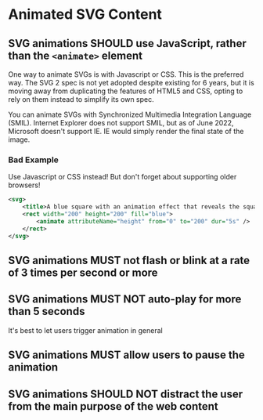 # Animated SVG Content

## SVG animations SHOULD use JavaScript, rather than the `<animate>` element

One way to animate SVGs is with Javascript or CSS. This is the preferred way. The SVG 2 spec is not yet adopted despite
existing for 6 years, but it is moving away from duplicating the features of HTML5 and CSS, opting to rely on them
instead to simplify its own spec.

You can animate SVGs with Synchronized Multimedia Integration Language (SMIL). Internet Explorer does not support SMIL,
but as of June 2022, Microsoft doesn't support IE. IE would simply render the final state of the image.

### Bad Example

Use Javascript or CSS instead! But don't forget about supporting older browsers!

```svg
<svg>
    <title>A blue square with an animation effect that reveals the square, top down.</title>
    <rect width="200" height="200" fill="blue">
        <animate attributeName="height" from="0" to="200" dur="5s" />
    </rect>
</svg>
```

## SVG animations MUST not flash or blink at a rate of 3 times per second or more

## SVG animations MUST NOT auto-play for more than 5 seconds

It's best to let users trigger animation in general

## SVG animations MUST allow users to pause the animation

## SVG animations SHOULD NOT distract the user from the main purpose of the web content